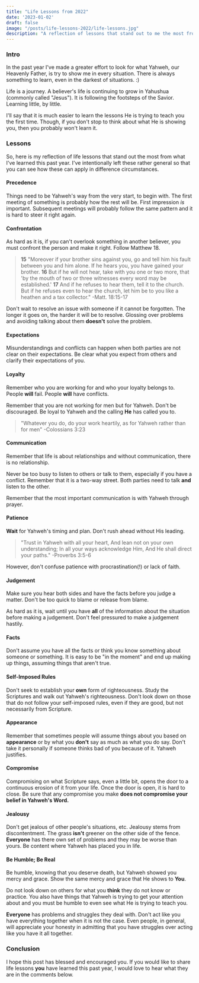 ```yaml
---
title: "Life Lessons from 2022"
date: '2023-01-02'
draft: false
image: "/posts/life-lessons-2022/life-lessons.jpg"
description: "A reflection of lessons that stand out to me the most from 2022"
---
```



### Intro

In the past year I've made a greater effort to look for what Yahweh, our Heavenly Father, is try to show me in every situation. There is always something to learn, even in the darkest of situations. :) 

Life is a journey. A believer's life is continuing to grow in Yahushua (commonly called "Jesus"). It is following the footsteps of the Savior. Learning little, by little.

I'll say that it is much easier to learn the lessons He is trying to teach you the first time. Though, if you don't stop to think about what He is showing you, then you probably won't learn it. 


### Lessons

So, here is my reflection of life lessons that stand out the most from what I've learned this past year. I've intentionally left these rather general so that you can see how these can apply in difference circumstances.


#### Precedence

Things need to be Yahweh's way from the very start, to begin with. The first meeting of something is probably how the rest will be. First impression *is* important. Subsequent meetings will probably follow the same pattern and it is hard to steer it right again.

#### Confrontation

As hard as it is, if you can't overlook something in another believer, you must confront the person and make it right. Follow Matthew 18.

> **15** "Moreover if your brother sins against you, go and tell him his fault between you and him alone. If he hears you, you have gained your brother. **16** But if he will not hear, take with you one or two more, that 'by the mouth of two or three witnesses every word may be established.' **17** And if he refuses to hear them, tell it to the church. But if he refuses even to hear the church, let him be to you like a heathen and a tax collector." -Matt. 18:15-17

Don't wait to resolve an issue with someone if it cannot be forgotten. The longer it goes on, the harder it will be to resolve. Glossing over problems and avoiding talking about them **doesn't** solve the problem.

#### Expectations

Misunderstandings and conflicts can happen when both parties are not clear on their expectations. Be clear what you expect from others and clarify their expectations of you.

#### Loyalty

Remember who you are working for and who your loyalty belongs to. People **will** fail. People **will** have conflicts. 

Remember that you are not working for men but for Yahweh. Don't be discouraged. Be loyal to Yahweh and the calling **He** has called you to.

> "Whatever you do, do your work heartily, as for Yahweh rather than for men" -Colossians 3:23

#### Communication

Remember that life is about relationships and without communication, there is no relationship. 

Never be too busy to listen to others or talk to them, especially if you have a conflict. Remember that it is a two-way street. Both parties need to talk **and** listen to the other.

Remember that the most important communication is with Yahweh through prayer.

#### Patience

**Wait** for Yahweh's timing and plan. Don't rush ahead without His leading. 

> "Trust in Yahweh with all your heart, And lean not on your own understanding; In all your ways acknowledge Him, And He shall direct your paths." -Proverbs 3:5-6

However, don't confuse patience with procrastination(!) or lack of faith.

#### Judgement 

Make sure you hear both sides and have the facts before you judge a matter. Don't be too quick to blame or release from blame. 

As hard as it is, wait until you have **all** of the information about the situation before making a judgement. Don't feel pressured to make a judgement hastily.

#### Facts

Don't assume you have all the facts or think you know something about someone or something. It is easy to be "in the moment" and end up making up things, assuming things that aren't true.

#### Self-Imposed Rules

Don't seek to establish your **own** form of righteousness. Study the Scriptures and walk out Yahweh's righteousness. Don't look down on those that do not follow your self-imposed rules, even if they are good, but not necessarily from Scripture.

#### Appearance

Remember that sometimes people will assume things about you based on **appearance** or by what you **don't** say as much as what you do say. Don't take it personally if someone thinks bad of you because of it. Yahweh justifies.

#### Compromise

Compromising on what Scripture says, even a little bit, opens the door to a continuous erosion of it from your life. Once the door is open, it is hard to close. Be sure that any compromise you make **does not compromise your belief in Yahweh's Word.**

#### Jealousy

Don't get jealous of other people's situations, etc. Jealousy stems from discontentment. The grass **isn't** greener on the other side of the fence. **Everyone** has there own set of problems and they may be worse than yours. Be content where Yahweh has placed you in life.

#### Be Humble; Be Real

Be humble, knowing that you deserve death, but Yahweh showed you mercy and grace. Show the same mercy and grace that He shows to **You**. 

Do not look down on others for what you **think** they do not know or practice. You also have things that Yahweh is trying to get your attention about and you must be humble to even see what He is trying to teach you.

**Everyone** has problems and struggles they deal with. Don't act like you have everything together when it is not the case. Even people, in general, will appreciate your honesty in admitting that you have struggles over acting like you have it all together.

### Conclusion

I hope this post has blessed and encouraged you. If you would like to share life lessons **you** have learned this past year, I would love to hear what they are in the comments below.